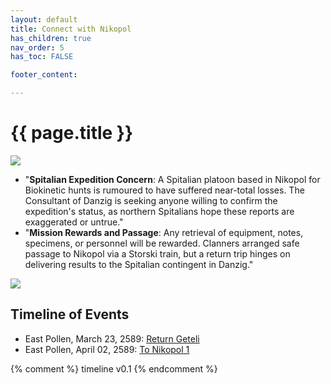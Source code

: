 ```yaml
---
layout: default
title: Connect with Nikopol
has_children: true
nav_order: 5
has_toc: FALSE

footer_content: 

---
```


# {{ page.title }}


![](https://img2.storyblok.com/4000x2323/filters:quality(90)/f/72501/5076x2948/1d79ad3218/pollen-thundestorm.png)

- "**Spitalian Expedition Concern**: A Spitalian platoon based in Nikopol for Biokinetic hunts is rumoured to have suffered near-total losses. The Consultant of Danzig is seeking anyone willing to confirm the expedition's status, as northern Spitalians hope these reports are exaggerated or untrue."
- "**Mission Rewards and Passage**: Any retrieval of equipment, notes, specimens, or personnel will be rewarded. Clanners arranged safe passage to Nikopol via a Storski train, but a return trip hinges on delivering results to the Spitalian contingent in Danzig."

![](https://i.imgur.com/N81zDfI.png)

## Timeline of Events

<!-- QueryToSerialize: LIST without ID region + ", " + timestamp + ": " + "["+ title + "](https://terra-campaigns.github.io/"+ regexreplace(file.path, ".md", "") + ")" FROM "degenesis/campaigns" WHERE contains(file.folder, this.file.folder) AND file.name != "index" SORT timestamp, nav_order asc -->
<!-- SerializedQuery: LIST without ID region + ", " + timestamp + ": " + "["+ title + "](https://terra-campaigns.github.io/"+ regexreplace(file.path, ".md", "") + ")" FROM "degenesis/campaigns" WHERE contains(file.folder, this.file.folder) AND file.name != "index" SORT timestamp, nav_order asc -->
- East Pollen, March 23, 2589: [Return Geteli](https://terra-campaigns.github.io/degenesis/campaigns/ConnectNikopol/ReturnGeteli)
- East Pollen, April 02, 2589: [To Nikopol 1](https://terra-campaigns.github.io/degenesis/campaigns/ConnectNikopol/ToNikopol1)
<!-- SerializedQuery END -->

{% comment %}
timeline v0.1
{% endcomment %}
